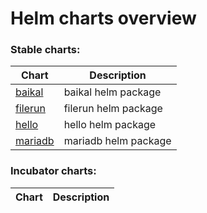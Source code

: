 # Helm charts overview
### Stable charts:
| Chart | Description |
| ----- | ----------- |
| [baikal](stable/baikal) | baikal helm package |
| [filerun](stable/filerun) | filerun helm package |
| [hello](stable/hello) | hello helm package |
| [mariadb](stable/mariadb) | mariadb helm package |
### Incubator charts:
| Chart | Description |
| ----- | ----------- |
